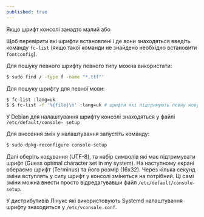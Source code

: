 ```yaml
---
published: true
---
```

Якщо шрифт консолі занадто малий або 

Щоб перевірити які шрифти встановлені і де вони знаходяться введіть команду `fc-list` (якщо такої команди не знайдено необхідно встановити `fontconfig`).

Для пошуку певного шрифту певного типу можна використати: 
```bash
$ sudo find / -type f -name "*.ttf"'
```

Для пошуку шрифту для певної мови:
```bash
$ fc-list :lang=uk
$ $ fc-list -f '%{file}\n' :lang=uk # шрифти які підтримують певну мову
```

У Debian для налаштування шрифту консолі знаходяться у файлі `/etc/default/console- setup`

Для внесення змін у налаштування запустіть команду:
```bash
$ sudo dpkg-reconfigure console-setup
```
Далі оберіть кодування (UTF-8), та набір символів які має підтримувати шрифт (Guess optimal character set in my system). На наступному екрані обераємо шрифт (Terminus) та його розмір (16х32). Через кілька секунд зміни вступлять у силу шрифт у консолі змінеться на потрібний. Ці самі зміни можна внести просто відредагувавши файл `/etc/default/console-setup`. 

У дистрибутивів Лінукс які використовують Systemd налаштування шрифту знаходиться у `/etc/vconsole.conf`.
